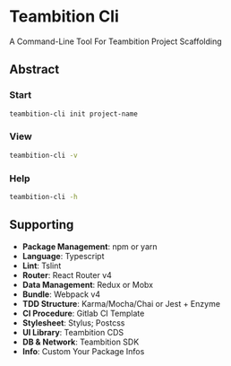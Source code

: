 # Teambition Cli

A Command-Line Tool For Teambition Project Scaffolding

## Abstract

### Start

```sh
teambition-cli init project-name
```

### View

```sh
teambition-cli -v
```

### Help

```sh
teambition-cli -h
```

## Supporting

* **Package Management**: npm or yarn
* **Language**: Typescript
* **Lint**: Tslint
* **Router**: React Router v4
* **Data Management**: Redux or Mobx
* **Bundle**: Webpack v4
* **TDD Structure**: Karma/Mocha/Chai or Jest + Enzyme
* **CI Procedure**: Gitlab CI Template
* **Stylesheet**: Stylus; Postcss
* **UI Library**: Teambition CDS
* **DB & Network**: Teambition SDK
* **Info**: Custom Your Package Infos
